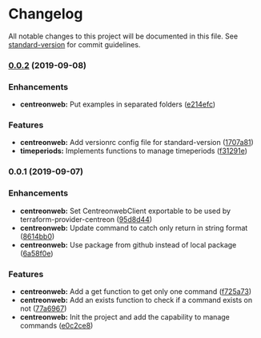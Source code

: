 # Changelog

All notable changes to this project will be documented in this file. See [standard-version](https://github.com/conventional-changelog/standard-version) for commit guidelines.

### [0.0.2](https://github.com/smutel/go-centreon/compare/v0.0.1...v0.0.2) (2019-09-08)


### Enhancements

* **centreonweb:** Put examples in separated folders ([e214efc](https://github.com/smutel/go-centreon/commit/e214efc))


### Features

* **centreonweb:** Add versionrc config file for standard-version ([1707a81](https://github.com/smutel/go-centreon/commit/1707a81))
* **timeperiods:** Implements functions to manage timeperiods ([f31291e](https://github.com/smutel/go-centreon/commit/f31291e))

### 0.0.1 (2019-09-07)


### Enhancements

* **centreonweb:** Set CentreonwebClient exportable to be used by terraform-provider-centreon ([95d8d44](https://github.com/smutel/go-centreon/commit/95d8d44))
* **centreonweb:** Update command to catch only return in string format ([8614bb0](https://github.com/smutel/go-centreon/commit/8614bb0))
* **centreonweb:** Use package from github instead of local package ([6a58f0e](https://github.com/smutel/go-centreon/commit/6a58f0e))


### Features

* **centreonweb:** Add a get function to get only one command ([f725a73](https://github.com/smutel/go-centreon/commit/f725a73))
* **centreonweb:** Add an exists function to check if a command exists on not ([77a6967](https://github.com/smutel/go-centreon/commit/77a6967))
* **centreonweb:** Init the project and add the capability to manage commands ([e0c2ce8](https://github.com/smutel/go-centreon/commit/e0c2ce8))
